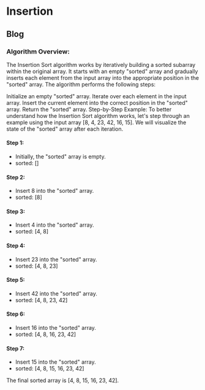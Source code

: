 # Insertion

## Blog

### Algorithm Overview:

The Insertion Sort algorithm works by iteratively building a sorted subarray within the original array. It starts with an empty "sorted" array and gradually inserts each element from the input array into the appropriate position in the "sorted" array. The algorithm performs the following steps:

Initialize an empty "sorted" array.
Iterate over each element in the input array.
Insert the current element into the correct position in the "sorted" array.
Return the "sorted" array.
Step-by-Step Example:
To better understand how the Insertion Sort algorithm works, let's step through an example using the input array [8, 4, 23, 42, 16, 15]. We will visualize the state of the "sorted" array after each iteration.

#### Step 1:

- Initially, the "sorted" array is empty.
- sorted: []

#### Step 2:

- Insert 8 into the "sorted" array.
- sorted: [8]

#### Step 3:

- Insert 4 into the "sorted" array.
- sorted: [4, 8]

#### Step 4:

- Insert 23 into the "sorted" array.
- sorted: [4, 8, 23]

#### Step 5:

- Insert 42 into the "sorted" array.
- sorted: [4, 8, 23, 42]

#### Step 6:

- Insert 16 into the "sorted" array.
- sorted: [4, 8, 16, 23, 42]

#### Step 7:

- Insert 15 into the "sorted" array.
- sorted: [4, 8, 15, 16, 23, 42]

 The final sorted array is [4, 8, 15, 16, 23, 42].
